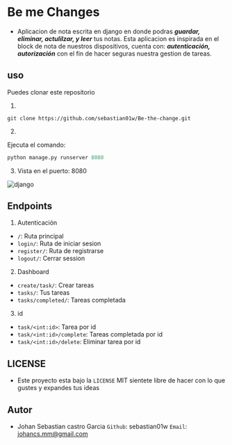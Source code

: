 # Be me Changes

- Aplicacion de nota escrita en django en donde podras **_guardar, eliminar, actulilzar, y leer_** tus notas.
  Esta aplicacion es inspirada en el block de nota de nuestros dispositivos, cuenta con: **_autenticación, autorización_** con el fin de hacer seguras nuestra gestion de tareas.

## uso

Puedes clonar este repositorio

1.

```git
git clone https://github.com/sebastian01w/Be-the-change.git
```

2.

Ejecuta el comando:

```py
python manage.py runserver 8080
```

3.  Vista en el puerto: 8080

![django](https://i.postimg.cc/ryPYQsLF/django.png)

## Endpoints

1. Autenticación

- `/`: Ruta principal
- `login/`: Ruta de iniciar sesion
- `register/`: Ruta de registrarse
- `logout/`: Cerrar session

2. Dashboard

- `create/task/`: Crear tareas
- `tasks/`: Tus tareas
- `tasks/completed/`: Tareas completada

3. id

- `task/<int:id>`: Tarea por id
- `task/<int:id>/complete`: Tareas completada por id
- `task/<int:id>/delete`: Eliminar tarea por id

## LICENSE

- Este proyecto esta bajo la `LICENSE` MIT sientete libre de hacer con lo que gustes y expandes tus ideas

## Autor

- Johan Sebastian castro Garcia
  `Github`: sebastian01w
  `Email`: johancs.mm@gmail.com
